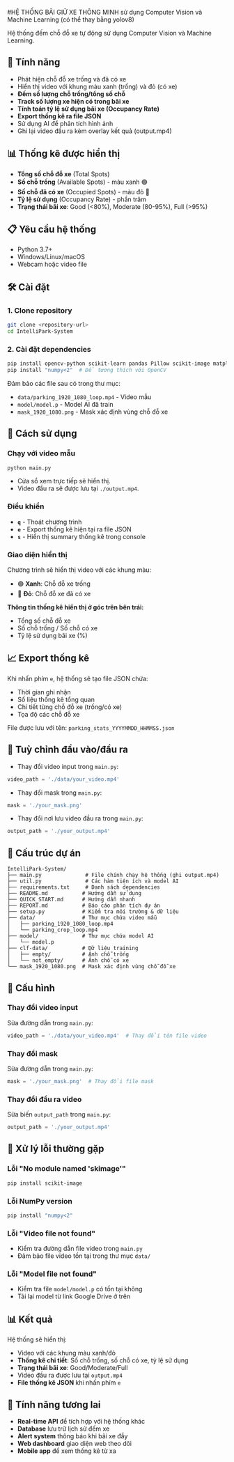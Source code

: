 #HỆ THỐNG BÃI GIỮ XE THÔNG MINH sử dụng Computer Vision và Machine Learning (có thể thay bằng yolov8)

Hệ thống đếm chỗ đỗ xe tự động sử dụng Computer Vision và Machine Learning.

## 🚀 Tính năng

- Phát hiện chỗ đỗ xe trống và đã có xe
- Hiển thị video với khung màu xanh (trống) và đỏ (có xe)
- **Đếm số lượng chỗ trống/tổng số chỗ**
- **Track số lượng xe hiện có trong bãi xe**
- **Tính toán tỷ lệ sử dụng bãi xe (Occupancy Rate)**
- **Export thống kê ra file JSON**
- Sử dụng AI để phân tích hình ảnh
- Ghi lại video đầu ra kèm overlay kết quả (output.mp4)

## 📊 Thống kê được hiển thị

- **Tổng số chỗ đỗ xe** (Total Spots)
- **Số chỗ trống** (Available Spots) - màu xanh 🟢
- **Số chỗ đã có xe** (Occupied Spots) - màu đỏ 🔴  
- **Tỷ lệ sử dụng** (Occupancy Rate) - phần trăm
- **Trạng thái bãi xe**: Good (<80%), Moderate (80-95%), Full (>95%)

## 📋 Yêu cầu hệ thống

- Python 3.7+
- Windows/Linux/macOS
- Webcam hoặc video file

## 🛠️ Cài đặt

### 1. Clone repository
```bash
git clone <repository-url>
cd IntelliPark-System
```

### 2. Cài đặt dependencies
```bash
pip install opencv-python scikit-learn pandas Pillow scikit-image matplotlib
pip install "numpy<2"  # Để tương thích với OpenCV
```

Đảm bảo các file sau có trong thư mục:
- `data/parking_1920_1080_loop.mp4` - Video mẫu
- `model/model.p` - Model AI đã train
- `mask_1920_1080.png` - Mask xác định vùng chỗ đỗ xe

## 🎯 Cách sử dụng

### Chạy với video mẫu
```bash
python main.py
```

- Cửa sổ xem trực tiếp sẽ hiển thị.
- Video đầu ra sẽ được lưu tại `./output.mp4`.

### Điều khiển
- **`q`** - Thoát chương trình
- **`e`** - Export thống kê hiện tại ra file JSON
- **`s`** - Hiển thị summary thống kê trong console

### Giao diện hiển thị
Chương trình sẽ hiển thị video với các khung màu:
- 🟢 **Xanh**: Chỗ đỗ xe trống
- 🔴 **Đỏ**: Chỗ đỗ xe đã có xe

**Thông tin thống kê hiển thị ở góc trên bên trái:**
- Tổng số chỗ đỗ xe
- Số chỗ trống / Số chỗ có xe
- Tỷ lệ sử dụng bãi xe (%)

## 📈 Export thống kê

Khi nhấn phím `e`, hệ thống sẽ tạo file JSON chứa:
- Thời gian ghi nhận
- Số liệu thống kê tổng quan
- Chi tiết từng chỗ đỗ xe (trống/có xe)
- Tọa độ các chỗ đỗ xe

File được lưu với tên: `parking_stats_YYYYMMDD_HHMMSS.json`

## 🧩 Tuỳ chỉnh đầu vào/đầu ra

- Thay đổi video input trong `main.py`:
```python
video_path = './data/your_video.mp4'
```

- Thay đổi mask trong `main.py`:
```python
mask = './your_mask.png'
```

- Thay đổi nơi lưu video đầu ra trong `main.py`:
```python
output_path = './your_output.mp4'
```

## 📁 Cấu trúc dự án

```
IntelliPark-System/
├── main.py              # File chính chạy hệ thống (ghi output.mp4)
├── util.py              # Các hàm tiện ích và model AI
├── requirements.txt     # Danh sách dependencies
├── README.md           # Hướng dẫn sử dụng
├── QUICK_START.md      # Hướng dẫn nhanh
├── REPORT.md           # Báo cáo phân tích dự án
├── setup.py            # Kiểm tra môi trường & dữ liệu
├── data/               # Thư mục chứa video mẫu
│   ├── parking_1920_1080_loop.mp4
│   └── parking_crop_loop.mp4
├── model/              # Thư mục chứa model AI
│   └── model.p
├── clf-data/           # Dữ liệu training
│   ├── empty/          # Ảnh chỗ trống
│   └── not_empty/      # Ảnh chỗ có xe
└── mask_1920_1080.png  # Mask xác định vùng chỗ đỗ xe
```

## 🔧 Cấu hình

### Thay đổi video input
Sửa đường dẫn trong `main.py`:
```python
video_path = './data/your_video.mp4'  # Thay đổi tên file video
```

### Thay đổi mask
Sửa đường dẫn trong `main.py`:
```python
mask = './your_mask.png'  # Thay đổi file mask
```

### Thay đổi đầu ra video
Sửa biến `output_path` trong `main.py`:
```python
output_path = './your_output.mp4'
```

## 🐛 Xử lý lỗi thường gặp

### Lỗi "No module named 'skimage'"
```bash
pip install scikit-image
```

### Lỗi NumPy version
```bash
pip install "numpy<2"
```

### Lỗi "Video file not found"
- Kiểm tra đường dẫn file video trong `main.py`
- Đảm bảo file video tồn tại trong thư mục `data/`

### Lỗi "Model file not found"
- Kiểm tra file `model/model.p` có tồn tại không
- Tải lại model từ link Google Drive ở trên

## 📊 Kết quả

Hệ thống sẽ hiển thị:
- Video với các khung màu xanh/đỏ
- **Thống kê chi tiết**: Số chỗ trống, số chỗ có xe, tỷ lệ sử dụng
- **Trạng thái bãi xe**: Good/Moderate/Full
- Video đầu ra được lưu tại `output.mp4`
- **File thống kê JSON** khi nhấn phím `e`

## 🔮 Tính năng tương lai

- **Real-time API** để tích hợp với hệ thống khác
- **Database** lưu trữ lịch sử đếm xe
- **Alert system** thông báo khi bãi xe đầy
- **Web dashboard** giao diện web theo dõi
- **Mobile app** để xem thống kê từ xa



